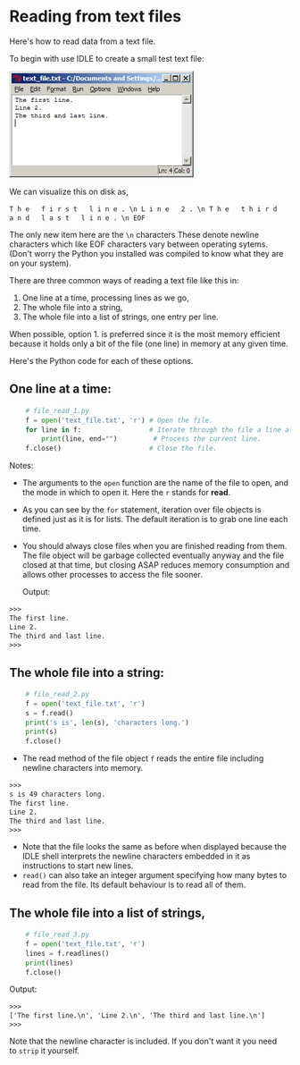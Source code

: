 # Reading from text files

Here's how to read data from a text file.

To begin with use IDLE to create a small test text file:

![.](03_text_file.png)

We can visualize this on disk as,

  
```plaintext
T h e   f i r s t   l i n e . \n L i n e   2 . \n T h e   t h i r d   a n d   l a s t   l i n e . \n EOF
```

The only new item here are the `\n` characters These denote newline
characters which like EOF characters vary between operating sytems.
(Don't worry the Python you installed was compiled to know what they
are on your system).

There are three common ways of reading a text file like this in:

1.  One line at a time, processing lines as we go,
2.  The whole file into a string,
3.  The whole file into a list of strings, one entry per line.

When possible, option 1. is preferred since it is the most memory
efficient because it holds only a bit of the file (one line) in memory
at any given time.

Here's the Python code for each of these options.

## One line at a time:

```python
    # file_read_1.py
    f = open('text_file.txt', 'r') # Open the file.
    for line in f:                 # Iterate through the file a line at a time.
        print(line, end="")         # Process the current line.
    f.close()                      # Close the file.
```
Notes:

-   The arguments to the `open` function are the name of the file to
    open, and the mode in which to open it. Here the `r` stands
    for **read**.
-   As you can see by the `for` statement, iteration over file
    objects is defined just as it is for lists. The default
    iteration is to grab one line each time.
-   You should always close files when you are finished reading from
    them. The file object will be garbage collected eventually
    anyway and the file closed at that time, but closing ASAP
    reduces memory consumption and allows other processes to access
    the file sooner.

    Output:

```plaintext
>>> 
The first line.
Line 2.
The third and last line.
>>>
```

## The whole file into a string:

```python
    # file_read_2.py
    f = open('text_file.txt', 'r')
    s = f.read()
    print('s is', len(s), 'characters long.')
    print(s)
    f.close()
```

-   The read method of the file object `f` reads the entire file
    including newline characters into memory.

  
```plaintext
>>> 
s is 49 characters long.
The first line.
Line 2.
The third and last line.
>>> 
```

-   Note that the file looks the same as before when displayed
    because the IDLE shell interprets the newline characters
    embedded in it as instructions to start new lines.
-   `read()` can also take an integer argument specifying how many
    bytes to read from the file. Its default behaviour is to read
    all of them.

## The whole file into a list of strings,

```python
    # file_read_3.py
    f = open('text_file.txt', 'r')
    lines = f.readlines()
    print(lines)
    f.close()
```

Output:

```plaintext
>>> 
['The first line.\n', 'Line 2.\n', 'The third and last line.\n']
>>>
```

Note that the newline character is included. If you don't want it
you need to `strip` it yourself.
